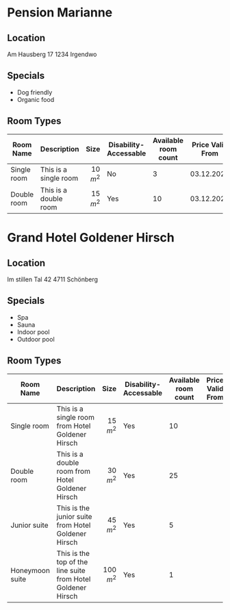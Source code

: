 # Pension Marianne

## Location

Am Hausberg 17
1234 Irgendwo

## Specials

* Dog friendly
* Organic food

## Room Types

| Room Name | Description | Size | Disability-Accessable | Available room count | Price Valid From | Price Valid Till | Price in € |
| --------- | ----------- | ---: | --------------------- | --------- | ---------------- | ---------------- | ---------: |
| Single room | This is a single room | 10 $m^2$ | No | 3 | 03.12.2020 | 31.12.2022 | 40 €|
| Double room | This is a double room | 15 $m^2$ | Yes | 10 | 03.12.2020 | 31.12.2022 | 60 €|
# Grand Hotel Goldener Hirsch

## Location

Im stillen Tal 42
4711 Schönberg

## Specials

* Spa
* Sauna
* Indoor pool
* Outdoor pool

## Room Types

| Room Name | Description | Size | Disability-Accessable | Available room count | Price Valid From | Price Valid Till | Price in € |
| --------- | ----------- | ---: | --------------------- | --------- | ---------------- | ---------------- | ---------: |
| Single room | This is a single room from Hotel Goldener Hirsch | 15 $m^2$ | Yes | 10 |  | 31.12.2022 | 70 €|
| Double room | This is a double room from Hotel Goldener Hirsch | 30 $m^2$ | Yes | 25 |  | 31.12.2022 | 120 €|
| Junior suite | This is the junior suite from Hotel Goldener Hirsch | 45 $m^2$ | Yes | 5 |  | 31.12.2022 | 190 €|
| Honeymoon suite | This is the top of the line suite from Hotel Goldener Hirsch | 100 $m^2$ | Yes | 1 |  | 31.12.2022 | 300 €|
